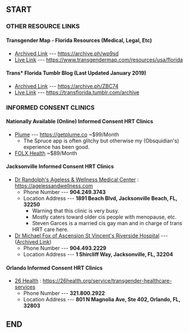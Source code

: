 ## START

### OTHER RESOURCE LINKS

#### Transgender Map - Florida Resources (Medical, Legal, Etc)
- [Archived Link](https://archive.ph/wp9sd) --- https://archive.ph/wp9sd
- [Live Link](https://www.transgendermap.com/resources/usa/florida) --- https://www.transgendermap.com/resources/usa/florida

#### Trans* Florida Tumblr Blog (Last Updated January 2019)
- [Archived Link](https://archive.ph/ZBC74) --- https://archive.ph/ZBC74
- [Live Link](https://transflorida.tumblr.com/archive) --- https://transflorida.tumblr.com/archive

### INFORMED CONSENT CLINICS

#### Nationally Available (Online) Informed Consent HRT Clinics
- [Plume](https://getplume.co) --- https://getplume.co ~$99/Month
  - The Spruce app is often glitchy but otherwise my (Obsquidian's) experience has been good.
- [FOLX Health](https://www.folxhealth.com) ~$89/Month

#### Jacksonville Informed Consent HRT Clinics
- [Dr Randolph's Ageless & Wellness Medical Center](https://agelessandwellness.com) : https://agelessandwellness.com
  - Phone Number --- **904.249.3743**
  - Location Address --- **1891 Beach Blvd, Jacksonville Beach, FL, 32250**
    - Warning that this clinic is very busy. 
    - Mostly caters toward older cis people with menopause, etc.
    - Steven Garces is a married cis gay man and in charge of trans HRT care here.
- [Dr Michael Fox of Ascension St Vincent's Riverside Hospital](https://www.healthgrades.com/physician/dr-michael-fox-37xd2) --- ([Archived Link](https://archive.ph/wW11a)) 
  - Phone Number --- **904.493.2229**
  - Location Address --- **1 Shircliff Way, Jacksonville, FL, 32204**
    
#### Orlando Informed Consent HRT Clinics
- [26 Health](https://26health.org/service/transgender-healthcare-services) : https://26health.org/service/transgender-healthcare-services
  - Phone Number --- **321.800.2922**
  - Location Address --- **801 N Magnolia Ave, Ste 402, Orlando, FL, 32803**

## END

